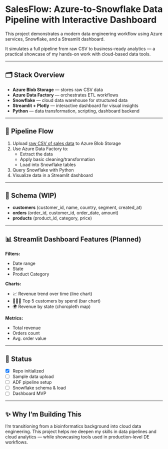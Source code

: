 # SalesFlow: Azure-to-Snowflake Data Pipeline with Interactive Dashboard

This project demonstrates a modern data engineering workflow using Azure services, Snowflake, and a Streamlit dashboard.

It simulates a full pipeline from raw CSV to business-ready analytics — a practical showcase of my hands-on work with cloud-based data tools.

---

## 🗂️ Stack Overview

- **Azure Blob Storage** — stores raw CSV data
- **Azure Data Factory** — orchestrates ETL workflows
- **Snowflake** — cloud data warehouse for structured data
- **Streamlit + Plotly** — interactive dashboard for visual insights
- **Python** — data transformation, scripting, dashboard backend

---

## 🔄 Pipeline Flow

1. Upload [raw CSV of sales data](https://www.kaggle.com/datasets/shantanugarg274/sales-dataset) to Azure Blob Storage
2. Use Azure Data Factory to:
   - Extract the data
   - Apply basic cleaning/transformation
   - Load into Snowflake tables
3. Query Snowflake with Python
4. Visualize data in a Streamlit dashboard

---

## 📐 Schema (WIP)

- **customers** (customer_id, name, country, segment, created_at)
- **orders** (order_id, customer_id, order_date, amount)
- **products** (product_id, category, price)

---

## 📊 Streamlit Dashboard Features (Planned)

**Filters:**
- Date range
- State
- Product Category

**Charts:**
- 📈 Revenue trend over time (line chart)
- 🧑‍🤝‍🧑 Top 5 customers by spend (bar chart)
- 🌍 Revenue by state (choropleth map)

**Metrics:**
- Total revenue
- Orders count
- Avg. order value

---

## 🚧 Status

- [x] Repo initialized
- [ ] Sample data upload
- [ ] ADF pipeline setup
- [ ] Snowflake schema & load
- [ ] Dashboard MVP

---

## ✨ Why I’m Building This

I’m transitioning from a bioinformatics background into cloud data engineering. This project helps me deepen my skills in data pipelines and cloud analytics — while showcasing tools used in production-level DE workflows.
